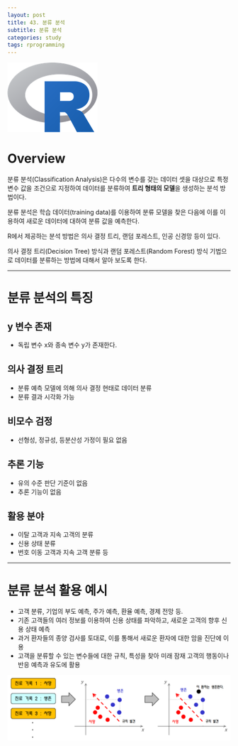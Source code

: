 ```yaml
---
layout: post
title: 43. 분류 분석
subtitle: 분류 분석
categories: study
tags: rprogramming
---
```


![r](/assets/img/logo/r-logo.png)

# Overview

분류 분석(Classification Analysis)은 다수의 변수를 갖는 데이터 셋을 대상으로 특정 변수 값을 조건으로 지정하여 데이터를 분류하여 **트리 형태의 모델**을 생성하는 분석 방법이다.

분류 분석은 학습 데이터(training data)를 이용하여 분류 모델을 찾은 다음에 이를 이용하여 새로운 데이터에 대하여 분류 값을 예측한다.

R에서 제공하는 분석 방법은 의사 결정 트리, 랜덤 포레스트, 인공 신경망 등이 있다.

의사 결정 트리(Decision Tree) 방식과 랜덤 포레스트(Random Forest) 방식 기법으로 데이터를 분류하는 방법에 대해서 알아 보도록 한다.

***

# 분류 분석의 특징

## y 변수 존재
- 독립 변수 x와 종속 변수 y가 존재한다.

## 의사 결정 트리
- 분류 예측 모델에 의해 의사 결정 현태로 데이터 분류
- 분류 결과 시각화 가능

## 비모수 검정
- 선형성, 정규성, 등분산성 가정이 필요 없음

## 추론 기능
- 유의 수준 판단 기준이 없음
- 추론 기능이 없음

## 활용 분야
- 이탈 고객과 지속 고객의 분류
- 신용 상태 분류
- 번호 이동 고객과 지속 고객 분류 등

***

# 분류 분석 활용 예시

- 고객 분류, 기업의 부도 예측, 주가 예측, 환율 예측, 경제 전망 등.
- 기존 고객들의 여러 정보를 이용하여 신용 상태를 파악하고, 새로운 고객의 향후 신용 상태 예측
- 과거 환자들의 종양 검사를 토대로, 이를 통해서 새로운 환자에 대한 암을 진단에 이용
- 고객을 분류할 수 있는 변수들에 대한 규칙, 특성을 찾아 미래 잠재 고객의 행동이나 반응 예측과 유도에 활용

![fig01](/assets/img/study/r/191113_fig_01.png)

